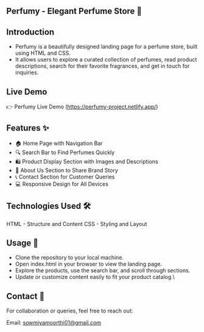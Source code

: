## Perfumy - Elegant Perfume Store 🌸
## Introduction
- Perfumy is a beautifully designed landing page for a perfume store, built using HTML and CSS. 
- It allows users to explore a curated collection of perfumes, read product descriptions, search for their favorite fragrances, and get in touch for inquiries.

## Live Demo
👉 Perfumy Live Demo (https://perfumy-project.netlify.app/)

## Features ✨
- 🏠 Home Page with Navigation Bar
- 🔍 Search Bar to Find Perfumes Quickly
- 🛍️ Product Display Section with Images and Descriptions
- 📖 About Us Section to Share Brand Story
- 📞 Contact Section for Customer Queries
- 💻 Responsive Design for All Devices

## Technologies Used 🛠️
HTML - Structure and Content
CSS - Styling and Layout

## Usage 🚀
- Clone the repository to your local machine.
- Open index.html in your browser to view the landing page.
- Explore the products, use the search bar, and scroll through sections.
- Update or customize content easily to fit your product catalog.\
  
## Contact 📧
For collaboration or queries, feel free to reach out:

Email: sowmiyamoorthi01@gmail.com

